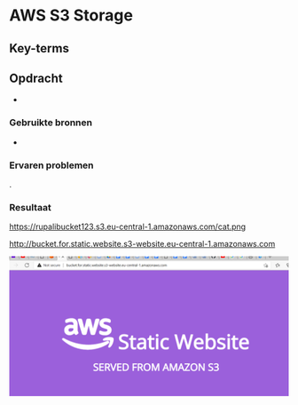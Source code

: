 # AWS S3 Storage


## Key-terms


## Opdracht

- 

### Gebruikte bronnen
-
### Ervaren problemen
.

### Resultaat
https://rupalibucket123.s3.eu-central-1.amazonaws.com/cat.png

http://bucket.for.static.website.s3-website.eu-central-1.amazonaws.com

![alt_text](https://github.com/techgrounds/cloud-6-repo-rupaliBC/blob/main/00_includes/staticwebsite.png)
